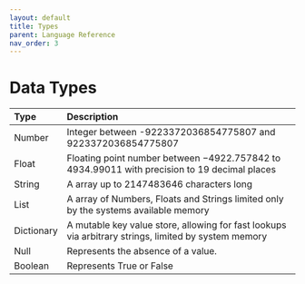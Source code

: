 ```yaml
---
layout: default
title: Types
parent: Language Reference 
nav_order: 3
---
```

# Data Types

| Type       | Description                                                                                         |
|:-----------|:----------------------------------------------------------------------------------------------------|
| Number     | Integer between -9223372036854775807 and 9223372036854775807                                        |
| Float      | Floating point number between −4922.757842 to 4934.99011 with precision to 19 decimal places        |
| String     | A array up to 2147483646 characters long                                                            |
| List       | A array of Numbers, Floats and Strings limited only by the systems available memory                 |
| Dictionary | A mutable key value store, allowing for fast lookups via arbitrary strings, limited by system memory|
| Null       | Represents the absence of a value.                                                                  |
| Boolean    | Represents True or False                                                                            |